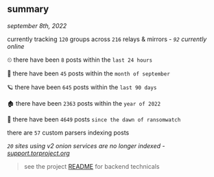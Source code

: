 
## summary
_september 8th, 2022_

currently tracking `120` groups across `216` relays & mirrors - _`92` currently online_

⏲ there have been `8` posts within the `last 24 hours`

🦈 there have been `45` posts within the `month of september`

🪐 there have been `645` posts within the `last 90 days`

🏚 there have been `2363` posts within the `year of 2022`

🦕 there have been `4649` posts `since the dawn of ransomwatch`

there are `57` custom parsers indexing posts

_`20` sites using v2 onion services are no longer indexed - [support.torproject.org](https://support.torproject.org/onionservices/v2-deprecation/)_

> see the project [README](https://github.com/joshhighet/ransomwatch#ransomwatch--) for backend technicals
